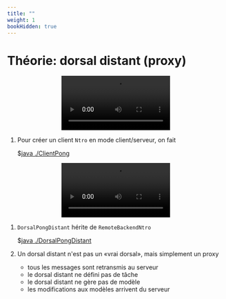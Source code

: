 ```yaml
---
title: ""
weight: 1
bookHidden: true
---
```



# Théorie: dorsal distant (proxy)

<center>
<video width="50%" src="client.mp4" type="video/mp4" controls>
</center>

1. Pour créer un client `Ntro` en mode client/serveur, on fait

    $[java ./ClientPong]()

<center>
<video width="50%" src="dorsal_distant.mp4" type="video/mp4" controls>
</center>

1. `DorsalPongDistant` hérite de `RemoteBackendNtro`

    $[java ./DorsalPongDistant]()

1. Un dorsal distant n'est pas un «vrai dorsal», mais simplement un proxy
    * tous les messages sont retransmis au serveur
    * le dorsal distant ne défini pas de tâche
    * le dorsal distant ne gère pas de modèle
    * les modifications aux modèles arrivent du serveur

